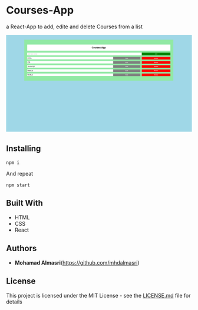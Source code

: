 # Courses-App

a React-App to add, edite and delete Courses from a list 

![alt text](https://github.com/mhdalmasri/courses-app/blob/master/Courses_App.png)

## Installing

```
npm i
```

And repeat

```
npm start
```

## Built With

* HTML
* CSS 
* React 

## Authors

* **Mohamad Almasri**(https://github.com/mhdalmasri)


## License

This project is licensed under the MIT License - see the [LICENSE.md](https://github.com/mhdalmasri/courses-app/blob/master/LICENSE) file for details

